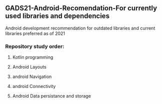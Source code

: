 ## GADS21-Android-Recomendation-For currently used libraries and dependencies 

Android development recommendation for outdated libraries and current libraries preferred as of 2021 

### Repository study order:

  1. Kotlin programming
  
  2. Android Layouts
  
  3. android Navigation
  
  4. android Connectivity
  
  5. Android Data persistance and storage 
